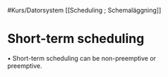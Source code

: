 #Kurs/Datorsystem 
[[Scheduling ; Schemaläggning]]
# Short-term scheduling

• Short-term scheduling can be non-preemptive or  
preemptive.  